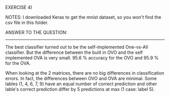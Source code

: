 EXERCISE 4)

NOTES: I downloaded Keras to get the mnist dataset, so you won't find the csv file in this folder.

ANSWER TO THE QUESTION:

--------------------------------------------------------------------------------------------------------------------------------------------
The best classifier turned out to be the self-implemented One-vs-All classifier. But the difference between the built in OVO and the self
implemented OVA is very small. 95.6 % accuracy for the OVO and 95.9 % for the OVA.

When looking at the 2 matrices, there are no big differences in classification errors. In fact, the differences between OVO and OVA are
minimal. Some lables (1, 4, 6, 7, 9) have an equal number of correct prediction and other lable's correct prediction differ by 5 predictions at max (1 case: label 5).